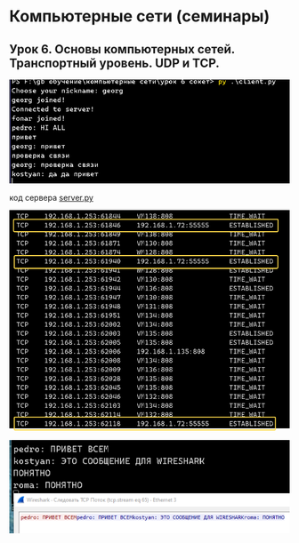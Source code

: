 # Компьютерные сети (семинары)

## Урок 6. Основы компьютерных сетей. Транспортный уровень. UDP и TCP.

![chat](chat.png)

код сервера [server.py](server.py)

![netstat](netstat.png)

![wireshark](wireshark.png)
